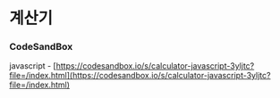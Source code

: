 # 계산기

### CodeSandBox

javascript -
[https://codesandbox.io/s/calculator-javascript-3yljtc?file=/index.html](https://codesandbox.io/s/calculator-javascript-3yljtc?file=/index.html)
